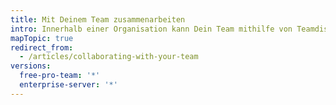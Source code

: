 ```yaml
---
title: Mit Deinem Team zusammenarbeiten
intro: Innerhalb einer Organisation kann Dein Team mithilfe von Teamdiskussionen über mehrere Projekte hinweg zusammenarbeiten.
mapTopic: true
redirect_from:
  - /articles/collaborating-with-your-team
versions:
  free-pro-team: '*'
  enterprise-server: '*'
---
```


